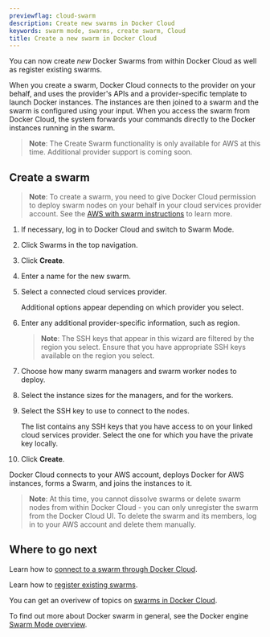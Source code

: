 ```yaml
---
previewflag: cloud-swarm
description: Create new swarms in Docker Cloud
keywords: swarm mode, swarms, create swarm, Cloud
title: Create a new swarm in Docker Cloud
---
```


You can now create _new_ Docker Swarms from within Docker Cloud as well as
register existing swarms.

When you create a swarm, Docker Cloud connects to the provider on your behalf,
and uses the provider's APIs and a provider-specific template to launch Docker
instances. The instances are then joined to a swarm and the swarm is configured
using your input. When you access the swarm from Docker Cloud, the system
forwards your commands directly to the Docker instances running in the swarm.

> **Note**: The Create Swarm functionality is only available for AWS at this time. Additional provider support is coming soon.

## Create a swarm

> **Note**: To create a swarm, you need to give Docker Cloud permission to deploy swarm nodes on your behalf in your cloud services provider account. See the [AWS with swarm instructions](link-aws-swarm.md) to learn more.

1. If necessary, log in to Docker Cloud and switch to Swarm Mode.
2. Click Swarms in the top navigation.
3. Click **Create**.
4. Enter a name for the new swarm.
5. Select a connected cloud services provider.

    Additional options appear depending on which provider you select.

6. Enter any additional provider-specific information, such as region.

    > **Note**: The SSH keys that appear in this wizard are filtered by the region you select. Ensure that you have appropriate SSH keys available on the region you select.

7. Choose how many swarm managers and swarm worker nodes to deploy.
8. Select the instance sizes for the managers, and for the workers.
9. Select the SSH key to use to connect to the nodes.

    The list contains any SSH keys that you have access to on your linked cloud services provider. Select the one for which you have the private key locally.

10. Click **Create**.

Docker Cloud connects to your AWS account, deploys Docker for AWS instances, forms a Swarm, and joins the instances to it.

> **Note**: At this time, you cannot dissolve swarms or delete swarm nodes from within Docker Cloud - you can only unregister the swarm from the Docker Cloud UI. To delete the swarm and its members, log in to your AWS account and delete them manually.

## Where to go next

Learn how to [connect to a swarm through Docker Cloud](connect-to-swarm.md).

Learn how to [register existing swarms](register-swarms.md).

You can get an overivew of topics on [swarms in Docker Cloud](index.md).

To find out more about Docker swarm in general, see the Docker engine
[Swarm Mode overview](/engine/swarm/).
